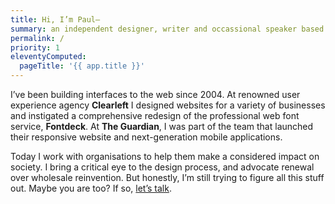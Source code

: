 ```yaml
---
title: Hi, I’m Paul—
summary: an independent designer, writer and occassional speaker based in Brighton, England. I help responsible organisations make purposeful digital products.
permalink: /
priority: 1
eleventyComputed:
  pageTitle: '{{ app.title }}'
---
```

I’ve been building interfaces to the web since 2004. At renowned user experience agency **Clearleft** I designed websites for a variety of businesses and instigated a comprehensive redesign of the professional web font service, **Fontdeck**. At **The Guardian**, I was part of the team that launched their responsive website and next-generation mobile applications.

Today I work with organisations to help them make a considered impact on society. I bring a critical eye to the design process, and advocate renewal over wholesale reinvention. But honestly, I’m still trying to figure all this stuff out. Maybe you are too? If so, [let’s talk](/contact/).
